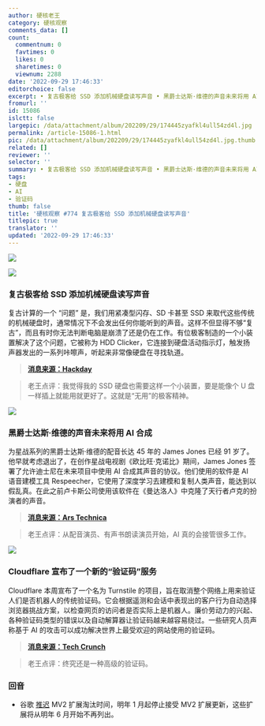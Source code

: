 ```yaml
---
author: 硬核老王
category: 硬核观察
comments_data: []
count:
  commentnum: 0
  favtimes: 0
  likes: 0
  sharetimes: 0
  viewnum: 2288
date: '2022-09-29 17:46:33'
editorchoice: false
excerpt: • 复古极客给 SSD 添加机械硬盘读写声音 • 黑爵士达斯·维德的声音未来将用 AI 合成 • Cloudflare 宣布了一个新的“验证码”服务
fromurl: ''
id: 15086
islctt: false
largepic: /data/attachment/album/202209/29/174445zyafkl4ull54zd4l.jpg
permalink: /article-15086-1.html
pic: /data/attachment/album/202209/29/174445zyafkl4ull54zd4l.jpg.thumb.jpg
related: []
reviewer: ''
selector: ''
summary: • 复古极客给 SSD 添加机械硬盘读写声音 • 黑爵士达斯·维德的声音未来将用 AI 合成 • Cloudflare 宣布了一个新的“验证码”服务
tags:
- 硬盘
- AI
- 验证码
thumb: false
title: '硬核观察 #774 复古极客给 SSD 添加机械硬盘读写声音'
titlepic: true
translator: ''
updated: '2022-09-29 17:46:33'
---
```


![](/data/attachment/album/202209/29/174445zyafkl4ull54zd4l.jpg)


![](/data/attachment/album/202209/29/174521vkg4ddadgeff6mca.jpg)


### 复古极客给 SSD 添加机械硬盘读写声音


复古计算的一个 “问题” 是，我们用紧凑型闪存、SD 卡甚至 SSD 来取代这些传统的机械硬盘时，通常情况下不会发出任何你能听到的声音。这样不但显得不够“复古”，而且有时你无法判断电脑是崩溃了还是仍在工作。有位极客制造的一个小装置解决了这个问题，它被称为 HDD Clicker，它连接到硬盘活动指示灯，触发扬声器发出的一系列咔嚓声，听起来非常像硬盘在寻找轨道。



> 
> **[消息来源：Hackday](https://hackaday.com/2022/09/26/tiny-dongle-brings-the-hard-drives-song-back-to-updated-retrocomputers/)**
> 
> 
> 



> 
> 老王点评：我觉得我的 SSD 硬盘也需要这样一个小装置，要是能像个 U 盘一样插上就能用就更好了。这就是“无用”的极客精神。
> 
> 
> 


![](/data/attachment/album/202209/29/174521ckl0hykghar0nkzz.jpg)


### 黑爵士达斯·维德的声音未来将用 AI 合成


为星战系列的黑爵士达斯·维德的配音长达 45 年的 James Jones 已经 91 岁了。他早就考虑退出了，在创作星战电视剧《欧比旺·克诺比》期间，James Jones 签署了允许迪士尼在未来项目中使用 AI 合成其声音的协议。他们使用的软件是 AI 语音建模工具 Respeecher，它使用了深度学习去建模和复制人类声音，能达到以假乱真。在此之前卢卡斯公司使用该软件在《曼达洛人》中克隆了天行者卢克的扮演者的声音。



> 
> **[消息来源：Ars Technica](https://arstechnica.com/information-technology/2022/09/james-earl-jones-signed-darth-vader-voice-rights-to-disney-for-ai-use/)**
> 
> 
> 



> 
> 老王点评：从配音演员、有声书朗读演员开始，AI 真的会接管很多工作。
> 
> 
> 


![](/data/attachment/album/202209/29/174555lbia6edeip2i1w7a.jpg)


### Cloudflare 宣布了一个新的“验证码”服务


Cloudflare 本周宣布了一个名为 Turnstile 的项目，旨在取消整个网络上用来验证人们是否机器人的传统验证码。它会根据遥测和会话中表现出的客户行为自动选择浏览器挑战方案，以检查网页的访问者是否实际上是机器人。廉价劳动力的兴起、各种验证码类型的错误以及自动解算器让验证码越来越容易绕过。一些研究人员声称基于 AI 的攻击可以成功解决世界上最受欢迎的网站使用的验证码。



> 
> **[消息来源：Tech Crunch](https://techcrunch.com/2022/09/28/cloudflare-wants-to-replace-captchas-with-turnstile/)**
> 
> 
> 



> 
> 老王点评：终究还是一种高级的验证码。
> 
> 
> 


### 回音


* 谷歌 [推迟](https://developer.chrome.com/blog/more-mv2-transition/) MV2 扩展淘汰时间，明年 1 月起停止接受 MV2 扩展更新，这些扩展将从明年 6 月开始不再列出。